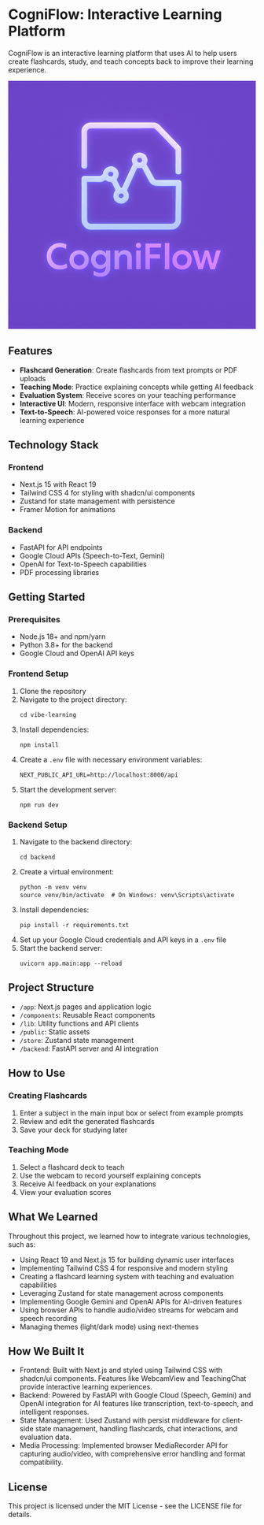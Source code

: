 # CogniFlow: Interactive Learning Platform

CogniFlow is an interactive learning platform that uses AI to help users create flashcards, study, and teach concepts back to improve their learning experience.

![CogniFlow Logo](vibe-learning/public/logo.png)

## Features

- **Flashcard Generation**: Create flashcards from text prompts or PDF uploads
- **Teaching Mode**: Practice explaining concepts while getting AI feedback
- **Evaluation System**: Receive scores on your teaching performance
- **Interactive UI**: Modern, responsive interface with webcam integration
- **Text-to-Speech**: AI-powered voice responses for a more natural learning experience

## Technology Stack

### Frontend
- Next.js 15 with React 19
- Tailwind CSS 4 for styling with shadcn/ui components
- Zustand for state management with persistence
- Framer Motion for animations

### Backend
- FastAPI for API endpoints
- Google Cloud APIs (Speech-to-Text, Gemini)
- OpenAI for Text-to-Speech capabilities
- PDF processing libraries

## Getting Started

### Prerequisites
- Node.js 18+ and npm/yarn
- Python 3.8+ for the backend
- Google Cloud and OpenAI API keys

### Frontend Setup
1. Clone the repository
2. Navigate to the project directory:
   ```
   cd vibe-learning
   ```
3. Install dependencies:
   ```
   npm install
   ```
4. Create a `.env` file with necessary environment variables:
   ```
   NEXT_PUBLIC_API_URL=http://localhost:8000/api
   ```
5. Start the development server:
   ```
   npm run dev
   ```

### Backend Setup
1. Navigate to the backend directory:
   ```
   cd backend
   ```
2. Create a virtual environment:
   ```
   python -m venv venv
   source venv/bin/activate  # On Windows: venv\Scripts\activate
   ```
3. Install dependencies:
   ```
   pip install -r requirements.txt
   ```
4. Set up your Google Cloud credentials and API keys in a `.env` file
5. Start the backend server:
   ```
   uvicorn app.main:app --reload
   ```

## Project Structure

- `/app`: Next.js pages and application logic
- `/components`: Reusable React components
- `/lib`: Utility functions and API clients
- `/public`: Static assets
- `/store`: Zustand state management
- `/backend`: FastAPI server and AI integration

## How to Use

### Creating Flashcards
1. Enter a subject in the main input box or select from example prompts
2. Review and edit the generated flashcards
3. Save your deck for studying later

### Teaching Mode
1. Select a flashcard deck to teach
2. Use the webcam to record yourself explaining concepts
3. Receive AI feedback on your explanations
4. View your evaluation scores

## What We Learned

Throughout this project, we learned how to integrate various technologies, such as:
- Using React 19 and Next.js 15 for building dynamic user interfaces
- Implementing Tailwind CSS 4 for responsive and modern styling
- Creating a flashcard learning system with teaching and evaluation capabilities
- Leveraging Zustand for state management across components
- Implementing Google Gemini and OpenAI APIs for AI-driven features
- Using browser APIs to handle audio/video streams for webcam and speech recording
- Managing themes (light/dark mode) using next-themes

## How We Built It

- Frontend: Built with Next.js and styled using Tailwind CSS with shadcn/ui components. Features like WebcamView and TeachingChat provide interactive learning experiences.
- Backend: Powered by FastAPI with Google Cloud (Speech, Gemini) and OpenAI integration for AI features like transcription, text-to-speech, and intelligent responses.
- State Management: Used Zustand with persist middleware for client-side state management, handling flashcards, chat interactions, and evaluation data.
- Media Processing: Implemented browser MediaRecorder API for capturing audio/video, with comprehensive error handling and format compatibility.

## License

This project is licensed under the MIT License - see the LICENSE file for details.
